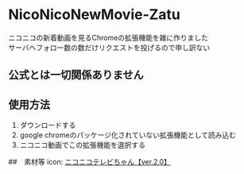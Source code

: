 # NicoNicoNewMovie-Zatu
ニコニコの新着動画を見るChromeの拡張機能を雑に作りました<br>
サーバへフォロー数の数だけリクエストを投げるので申し訳ない<br>

## 公式とは一切関係ありません


## 使用方法
 1. ダウンロードする
 2. google chromeのパッケージ化されていない拡張機能として読み込む
 3. ニコニコ動画でこの拡張機能を選択する

##　素材等
 icon: [ニコニコテレビちゃん【ver.2.0】](https://commons.nicovideo.jp/works/nc177467)